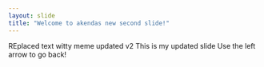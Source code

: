 ```yaml
---
layout: slide
title: "Welcome to akendas new second slide!"
---
```

REplaced text witty meme updated v2
This is my updated slide
Use the left arrow to go back!